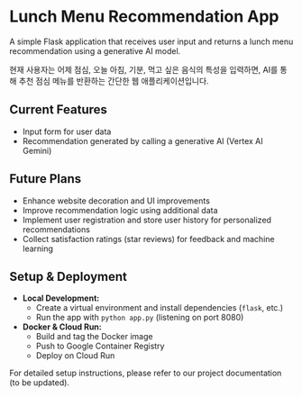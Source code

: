 # Lunch Menu Recommendation App

A simple Flask application that receives user input and returns a lunch menu recommendation using a generative AI model.

현재 사용자는 어제 점심, 오늘 아침, 기분, 먹고 싶은 음식의 특성을 입력하면, AI를 통해 추천 점심 메뉴를 반환하는 간단한 웹 애플리케이션입니다.

## Current Features
- Input form for user data
- Recommendation generated by calling a generative AI (Vertex AI Gemini)

## Future Plans
- Enhance website decoration and UI improvements
- Improve recommendation logic using additional data
- Implement user registration and store user history for personalized recommendations
- Collect satisfaction ratings (star reviews) for feedback and machine learning

## Setup & Deployment
- **Local Development:**  
  - Create a virtual environment and install dependencies (`flask`, etc.)  
  - Run the app with `python app.py` (listening on port 8080)
- **Docker & Cloud Run:**  
  - Build and tag the Docker image  
  - Push to Google Container Registry  
  - Deploy on Cloud Run

For detailed setup instructions, please refer to our project documentation (to be updated).